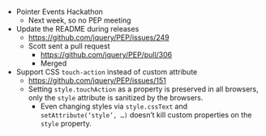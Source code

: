 * Pointer Events Hackathon
  * Next week, so no PEP meeting
* Update the README during releases
  * https://github.com/jquery/PEP/issues/249
  * Scott sent a pull request
    * https://github.com/jquery/PEP/pull/306
    * Merged
* Support CSS `touch-action` instead of custom attribute
  * https://github.com/jquery/PEP/issues/151
  * Setting `style.touchAction` as a property is preserved in all browsers, only the `style` attribute is sanitized by the browsers.
    * Even changing styles via `style.cssText` and `setAttribute(‘style’, …)` doesn’t kill custom properties on the `style` property.
